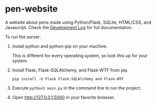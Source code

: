 # pen-website
A website about pens made using Python/Flask, SQLite, HTML/CSS, and Javascript.
Check the [Development Log](development-log.pdf) for full documentation.

To run the server:

1. Install python and python-pip on your machine.

    This is different for every operating system, so look this up for your system.

2. Install Flask, Flask-SQLAlchemy, and Flask-WTF from pip.

    ```pip install -U Flask Flask-SQLAlchemy and Flask-WTF```

3. Execute ```python3 main.py``` in the command line to run the project.
4. Open http://127.0.0.1:5000 in your favorite browser.
